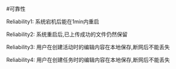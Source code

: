 #可靠性

Reliability1: 系统宕机后能在1min内重启

Reliability2: 系统重启后,已上传成功的文件仍然保留

Reliability3: 用户在创建活动时的编辑内容在本地保存,断网后不能丢失

Reliability4: 用户在创建任务时的编辑内容在本地保存,断网后不能丢失

